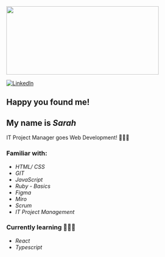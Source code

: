 

<img src="https://images.unsplash.com/photo-1596276122653-651a3898309f?ixlib=rb-4.0.3&ixid=MnwxMjA3fDB8MHxwaG90by1wYWdlfHx8fGVufDB8fHx8&auto=format&fit=crop&w=3132&q=80" data-canonical-src="https://gyazo.com/eb5c5741b6a9a16c692170a41a49c858.png" width="400" height="180" />


[![Linkedln](https://img.shields.io/badge/LinkedIn-0077B5?style=flat-square&logo=linkedin&logoColor=white)](https://www.linkedin.com/in/sarah-wettengel/)


## Happy you found me! 

## My name is *Sarah* <br>
 IT Project Manager goes Web Development! 👩🏻‍💻

### Familiar with:
+ *HTML/ CSS*
+ *GIT*
+ *JavaScript*
+ *Ruby - Basics*
+ *Figma*
+ *Miro*
+ *Scrum*
+ *IT Project Management*


### Currently learning 🙇🏻‍♀️

+ *React*
+ *Typescript*

<!---
SarahWett/SarahWett is a ✨ special ✨ repository because its `README.md` (this file) appears on your GitHub profile.
You can click the Preview link to take a look at your changes.
--->
